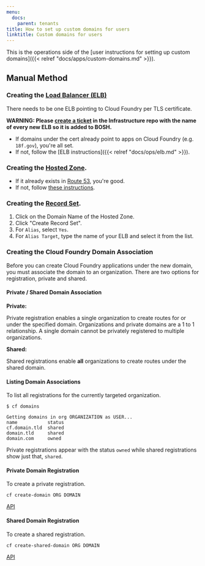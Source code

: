 ```yaml
---
menu:
  docs:
    parent: tenants
title: How to set up custom domains for users
linktitle: Custom domains for users
---
```


This is the operations side of the [user instructions for setting up custom domains]({{< relref "docs/apps/custom-domains.md" >}}).

## Manual Method

### Creating the [Load Balancer (ELB)](http://aws.amazon.com/elasticloadbalancing/)
There needs to be one ELB pointing to Cloud Foundry per TLS certificate.

**WARNING: Please [create a ticket](https://github.com/18f/infrastructure/issues/new) in the Infrastructure repo with the name of every new ELB so it is added to BOSH.**

* If domains under the cert already point to apps on Cloud Foundry (e.g. `18f.gov`), you're all set.
* If not, follow the [ELB instructions]({{< relref "docs/ops/elb.md" >}}).

### Creating the [Hosted Zone](http://docs.aws.amazon.com/Route53/latest/DeveloperGuide/AboutHZWorkingWith.html).

* If it already exists in [Route 53](https://console.aws.amazon.com/route53/home?region=us-east-1#hosted-zones:), you're good.
* If not, follow [these instructions](https://github.com/18F/https#set-up-the-domain).

### Creating the [Record Set](http://docs.aws.amazon.com/Route53/latest/DeveloperGuide/rrsets-working-with.html).
1. Click on the Domain Name of the Hosted Zone.
1. Click "Create Record Set".
1. For `Alias`, select `Yes`.
1. For `Alias Target`, type the name of your ELB and select it from the list.

### Creating the Cloud Foundry Domain Association

Before you can create Cloud Foundry applications under the new domain, you must associate the domain to an organization. There are two options for registration, private and shared.

#### Private / Shared Domain Association

**Private:**

Private registration enables a single organization to create routes for or under the specified domain. Organizations and private domains are a 1 to 1 relationship. A single domain cannot be privately registered to multiple organizations.

**Shared:**

Shared registrations enable **all** organizations to create routes under the shared domain.

#### Listing Domain Associations

To list all registrations for the currently targeted organization.

	$ cf domains

	Getting domains in org ORGANIZATION as USER...
	name           status
	cf.domain.tld  shared
	domain.tld     shared
	domain.com     owned

Private registrations appear with the status `owned` while shared registrations show just that, `shared`.

#### Private Domain Registration

To create a private registration.

	cf create-domain ORG DOMAIN

[API](http://apidocs.cloudfoundry.org/206/private_domains/create_a_private_domain_owned_by_the_given_organization.html)

#### Shared Domain Registration

To create a shared registration.

	cf create-shared-domain ORG DOMAIN

[API](http://apidocs.cloudfoundry.org/206/shared_domains/create_a_shared_domain.html)
